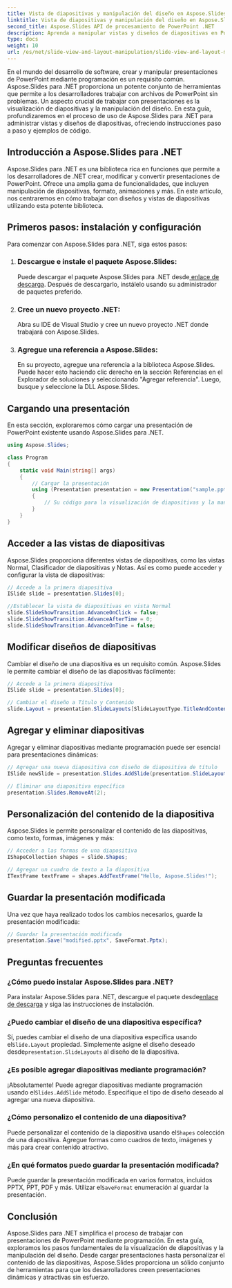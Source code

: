 ```yaml
---
title: Vista de diapositivas y manipulación del diseño en Aspose.Slides
linktitle: Vista de diapositivas y manipulación del diseño en Aspose.Slides
second_title: Aspose.Slides API de procesamiento de PowerPoint .NET
description: Aprenda a manipular vistas y diseños de diapositivas en PowerPoint usando Aspose.Slides para .NET. Guía paso a paso con ejemplos de código.
type: docs
weight: 10
url: /es/net/slide-view-and-layout-manipulation/slide-view-and-layout-manipulation/
---
```


En el mundo del desarrollo de software, crear y manipular presentaciones de PowerPoint mediante programación es un requisito común. Aspose.Slides para .NET proporciona un potente conjunto de herramientas que permite a los desarrolladores trabajar con archivos de PowerPoint sin problemas. Un aspecto crucial de trabajar con presentaciones es la visualización de diapositivas y la manipulación del diseño. En esta guía, profundizaremos en el proceso de uso de Aspose.Slides para .NET para administrar vistas y diseños de diapositivas, ofreciendo instrucciones paso a paso y ejemplos de código.


## Introducción a Aspose.Slides para .NET

Aspose.Slides para .NET es una biblioteca rica en funciones que permite a los desarrolladores de .NET crear, modificar y convertir presentaciones de PowerPoint. Ofrece una amplia gama de funcionalidades, que incluyen manipulación de diapositivas, formato, animaciones y más. En este artículo, nos centraremos en cómo trabajar con diseños y vistas de diapositivas utilizando esta potente biblioteca.

## Primeros pasos: instalación y configuración

Para comenzar con Aspose.Slides para .NET, siga estos pasos:

1. ### Descargue e instale el paquete Aspose.Slides:
    Puede descargar el paquete Aspose.Slides para .NET desde[ enlace de descarga](https://releases.aspose.com/slides/net/). Después de descargarlo, instálelo usando su administrador de paquetes preferido.

2. ### Cree un nuevo proyecto .NET:
   Abra su IDE de Visual Studio y cree un nuevo proyecto .NET donde trabajará con Aspose.Slides.

3. ### Agregue una referencia a Aspose.Slides:
   En su proyecto, agregue una referencia a la biblioteca Aspose.Slides. Puede hacer esto haciendo clic derecho en la sección Referencias en el Explorador de soluciones y seleccionando "Agregar referencia". Luego, busque y seleccione la DLL Aspose.Slides.

## Cargando una presentación

En esta sección, exploraremos cómo cargar una presentación de PowerPoint existente usando Aspose.Slides para .NET.

```csharp
using Aspose.Slides;

class Program
{
    static void Main(string[] args)
    {
        // Cargar la presentación
        using (Presentation presentation = new Presentation("sample.pptx"))
        {
            // Su código para la visualización de diapositivas y la manipulación del diseño irá aquí
        }
    }
}
```

## Acceder a las vistas de diapositivas

Aspose.Slides proporciona diferentes vistas de diapositivas, como las vistas Normal, Clasificador de diapositivas y Notas. Así es como puede acceder y configurar la vista de diapositivas:

```csharp
// Accede a la primera diapositiva
ISlide slide = presentation.Slides[0];

//Establecer la vista de diapositivas en vista Normal
slide.SlideShowTransition.AdvanceOnClick = false;
slide.SlideShowTransition.AdvanceAfterTime = 0;
slide.SlideShowTransition.AdvanceOnTime = false;
```

## Modificar diseños de diapositivas

Cambiar el diseño de una diapositiva es un requisito común. Aspose.Slides le permite cambiar el diseño de las diapositivas fácilmente:

```csharp
// Accede a la primera diapositiva
ISlide slide = presentation.Slides[0];

// Cambiar el diseño a Título y Contenido
slide.Layout = presentation.SlideLayouts[SlideLayoutType.TitleAndContent];
```

## Agregar y eliminar diapositivas

Agregar y eliminar diapositivas mediante programación puede ser esencial para presentaciones dinámicas:

```csharp
// Agregar una nueva diapositiva con diseño de diapositiva de título
ISlide newSlide = presentation.Slides.AddSlide(presentation.SlideLayouts[SlideLayoutType.TitleSlide]);

// Eliminar una diapositiva específica
presentation.Slides.RemoveAt(2);
```

## Personalización del contenido de la diapositiva

Aspose.Slides le permite personalizar el contenido de las diapositivas, como texto, formas, imágenes y más:

```csharp
// Acceder a las formas de una diapositiva
IShapeCollection shapes = slide.Shapes;

// Agregar un cuadro de texto a la diapositiva
ITextFrame textFrame = shapes.AddTextFrame("Hello, Aspose.Slides!");
```

## Guardar la presentación modificada

Una vez que haya realizado todos los cambios necesarios, guarde la presentación modificada:

```csharp
// Guardar la presentación modificada
presentation.Save("modified.pptx", SaveFormat.Pptx);
```

## Preguntas frecuentes

### ¿Cómo puedo instalar Aspose.Slides para .NET?

 Para instalar Aspose.Slides para .NET, descargue el paquete desde[enlace de descarga](https://releases.aspose.com/slides/net/) y siga las instrucciones de instalación.

### ¿Puedo cambiar el diseño de una diapositiva específica?

 Sí, puedes cambiar el diseño de una diapositiva específica usando el`Slide.Layout` propiedad. Simplemente asigne el diseño deseado desde`presentation.SlideLayouts` al diseño de la diapositiva.

### ¿Es posible agregar diapositivas mediante programación?

 ¡Absolutamente! Puede agregar diapositivas mediante programación usando el`Slides.AddSlide` método. Especifique el tipo de diseño deseado al agregar una nueva diapositiva.

### ¿Cómo personalizo el contenido de una diapositiva?

 Puede personalizar el contenido de la diapositiva usando el`Shapes` colección de una diapositiva. Agregue formas como cuadros de texto, imágenes y más para crear contenido atractivo.

### ¿En qué formatos puedo guardar la presentación modificada?

 Puede guardar la presentación modificada en varios formatos, incluidos PPTX, PPT, PDF y más. Utilizar el`SaveFormat` enumeración al guardar la presentación.

## Conclusión

Aspose.Slides para .NET simplifica el proceso de trabajar con presentaciones de PowerPoint mediante programación. En esta guía, exploramos los pasos fundamentales de la visualización de diapositivas y la manipulación del diseño. Desde cargar presentaciones hasta personalizar el contenido de las diapositivas, Aspose.Slides proporciona un sólido conjunto de herramientas para que los desarrolladores creen presentaciones dinámicas y atractivas sin esfuerzo.
